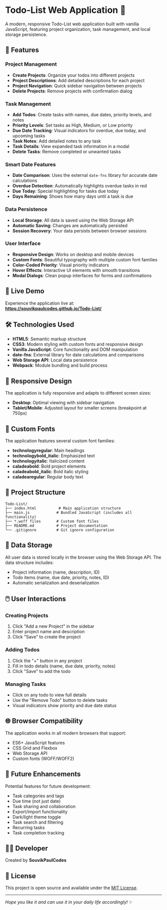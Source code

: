 # Todo-List Web Application 📝

A modern, responsive Todo-List web application built with vanilla JavaScript, featuring project organization, task management, and local storage persistence.

## 🌟 Features

### Project Management
- **Create Projects**: Organize your todos into different projects
- **Project Descriptions**: Add detailed descriptions for each project
- **Project Navigation**: Quick sidebar navigation between projects
- **Delete Projects**: Remove projects with confirmation dialog

### Task Management
- **Add Todos**: Create tasks with names, due dates, priority levels, and notes
- **Priority Levels**: Set tasks as High, Medium, or Low priority
- **Due Date Tracking**: Visual indicators for overdue, due today, and upcoming tasks
- **Task Notes**: Add detailed notes to any task
- **Task Details**: View expanded task information in a modal
- **Delete Tasks**: Remove completed or unwanted tasks

### Smart Date Features
- **Date Comparison**: Uses the external `date-fns` library for accurate date calculations
- **Overdue Detection**: Automatically highlights overdue tasks in red
- **Due Today**: Special highlighting for tasks due today
- **Days Remaining**: Shows how many days until a task is due

### Data Persistence
- **Local Storage**: All data is saved using the Web Storage API
- **Automatic Saving**: Changes are automatically persisted
- **Session Recovery**: Your data persists between browser sessions

### User Interface
- **Responsive Design**: Works on desktop and mobile devices
- **Custom Fonts**: Beautiful typography with multiple custom font families
- **Color-Coded Priority**: Visual priority indicators
- **Hover Effects**: Interactive UI elements with smooth transitions
- **Modal Dialogs**: Clean popup interfaces for forms and confirmations

## 🚀 Live Demo

Experience the application live at: **https://souvikpaulcodes.github.io/Todo-List/**

## 🛠️ Technologies Used

- **HTML5**: Semantic markup structure
- **CSS3**: Modern styling with custom fonts and responsive design
- **Vanilla JavaScript**: Core functionality and DOM manipulation
- **date-fns**: External library for date calculations and comparisons
- **Web Storage API**: Local data persistence
- **Webpack**: Module bundling and build process

## 📱 Responsive Design

The application is fully responsive and adapts to different screen sizes:
- **Desktop**: Optimal viewing with sidebar navigation
- **Tablet/Mobile**: Adjusted layout for smaller screens (breakpoint at 750px)

## 🎨 Custom Fonts

The application features several custom font families:
- **technologyregular**: Main headings
- **technologybold_italic**: Emphasized text
- **technologyitalic**: Italicized content
- **caladeabold**: Bold project elements
- **caladeabold_italic**: Bold italic styling
- **caladearegular**: Regular body text

## 🔧 Project Structure

```
Todo-List/
├── index.html          # Main application structure
├── main.js            # Bundled JavaScript (includes all functionality)
├── *.woff files       # Custom font files
├── README.md          # Project documentation
└── .gitignore         # Git ignore configuration
```

## 💾 Data Storage

All user data is stored locally in the browser using the Web Storage API. The data structure includes:
- Project information (name, description, ID)
- Todo items (name, due date, priority, notes, ID)
- Automatic serialization and deserialization

## 🖱️ User Interactions

### Creating Projects
1. Click "Add a new Project" in the sidebar
2. Enter project name and description
3. Click "Save" to create the project

### Adding Todos
1. Click the "+" button in any project
2. Fill in todo details (name, due date, priority, notes)
3. Click "Save" to add the todo

### Managing Tasks
- Click on any todo to view full details
- Use the "Remove Todo" button to delete tasks
- Visual indicators show priority and due date status

## 🌐 Browser Compatibility

The application works in all modern browsers that support:
- ES6+ JavaScript features
- CSS Grid and Flexbox
- Web Storage API
- Custom fonts (WOFF/WOFF2)

## 🔮 Future Enhancements

Potential features for future development:
- Task categories and tags
- Due time (not just date)
- Task sharing and collaboration
- Export/import functionality
- Dark/light theme toggle
- Task search and filtering
- Recurring tasks
- Task completion tracking

## 👨‍💻 Developer

Created by **SouvikPaulCodes**

## 📄 License

This project is open source and available under the [MIT License](LICENSE).

---

*Hope you like it and can use it in your daily life accordingly!* ✨
